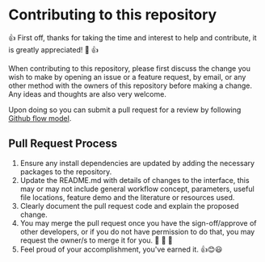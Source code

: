 # Contributing to this repository

:+1: First off, thanks for taking the time and interest to help and contribute, it is greatly appreciated! :bow: :+1:   

When contributing to this repository, please first discuss the change you wish to make by opening an issue or a feature request, by email, or any other method with the owners of this repository before making a change.  
Any ideas and thoughts are also very welcome.

Upon doing so you can submit a pull request for a review by following [Github flow model](https://guides.github.com/introduction/flow/).

## Pull Request Process

1. Ensure any install dependencies are updated by adding the necessary packages to the repository.
2. Update the README.md with details of changes to the interface, this may or may not include general workflow concept, parameters, 
   useful file locations, feature demo and the literature or resources used.
3. Clearly document the pull request code and explain the proposed change.
4. You may merge the pull request once you have the sign-off/approve of other developers, or if you 
   do not have permission to do that, you may request the owner/s to merge it for you. :tada: :tada: :tada:
5. Feel proud of your accomplishment, you've earned it. :+1::blush::smiley:
